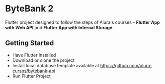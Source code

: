 # ByteBank 2

Flutter project designed to follow the steps of Alura's courses - **Flutter App with Web API** and **Flutter App with Internal Storage**.

## Getting Started

- Have Flutter installed
- Download or clone the project
- Install local database template available at https://github.com/alura-cursos/bytebank-api
- Run Flutter Project


